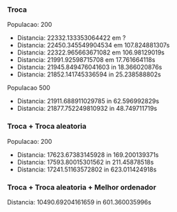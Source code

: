 ### Troca 
Populacao: 200
- Distancia: 22332.133353064422 em ?
- Distancia: 22450.345549904534 em 107.824881307s
- Distancia: 22322.965663671082 em 106.98129019s
- Distancia: 21991.92598715708 em 17.761664118s
- Distancia: 21945.849476041603 in 18.366020876s
- Distancia: 21852.141745336594 in 25.238588802s

Populacao 500
- Distancia: 21911.688911029785 in 62.596992829s
- Distancia: 21877.752249810932 in 48.749711719s



### Troca + Troca aleatoria
Populacao: 200
- Distancia: 17623.67383145928 in 169.200139371s
- Distancia: 17593.80015301562 in 211.45878518s
- Distancia: 17241.51163572802 in 623.011424918s


### Troca + Troca aleatoria + Melhor ordenador
Distancia: 10490.69204161659 in 601.360035996s
